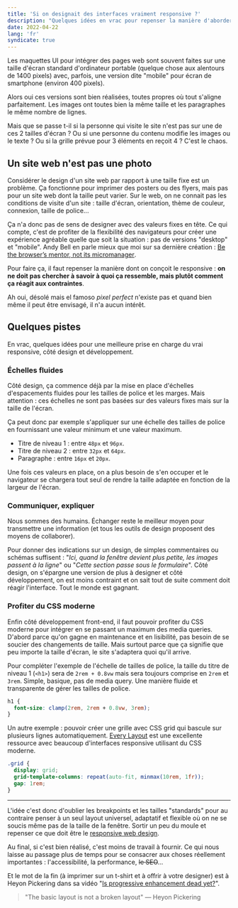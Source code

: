 ```yaml
---
title: 'Si on designait des interfaces vraiment responsive ?'
description: "Quelques idées en vrac pour repenser la manière d'aborder le responsive web design."
date: 2022-04-22
lang: 'fr'
syndicate: true
---
```


Les maquettes UI pour intégrer des pages web sont souvent faites sur une taille d'écran standard d'ordinateur portable (quelque chose aux alentours de 1400 pixels) avec, parfois, une version dite "mobile" pour écran de smartphone (environ 400 pixels).

Alors oui ces versions sont bien réalisées, toutes propres où tout s'aligne parfaitement. Les images ont toutes bien la même taille et les paragraphes le même nombre de lignes.

Mais que se passe t-il si la personne qui visite le site n'est pas sur une de ces 2 tailles d'écran ? Ou si une personne du contenu modifie les images ou le texte ? Ou si la grille prévue pour 3 éléments en reçoit 4 ? C'est le chaos.

## Un site web n'est pas une photo

Considérer le design d'un site web par rapport à une taille fixe est un problème. Ça fonctionne pour imprimer des posters ou des flyers, mais pas pour un site web dont la taille peut varier. Sur le web, on ne connait pas les conditions de visite d'un site : taille d'écran, orientation, thème de couleur, connexion, taille de police...

Ça n'a donc pas de sens de designer avec des valeurs fixes en tête. Ce qui compte, c'est de profiter de la flexibilité des navigateurs pour créer une expérience agréable quelle que soit la situation : pas de versions "desktop" et "mobile". Andy Bell en parle mieux que moi sur sa dernière création : <span lang="en">[Be the browser’s mentor, not its micromanager](https://buildexcellentwebsit.es/)</span>.

Pour faire ça, il faut repenser la manière dont on conçoit le responsive : **on ne doit pas chercher à savoir à quoi ça ressemble, mais plutôt comment ça réagit aux contraintes**.

Ah oui, désolé mais el famoso _pixel perfect_ n'existe pas et quand bien même il peut être envisagé, il n'a aucun intérêt.

## Quelques pistes

En vrac, quelques idées pour une meilleure prise en charge du vrai responsive, côté design et développement.

### Échelles fluides

Côté design, ça commence déjà par la mise en place d'échelles d'espacements fluides pour les tailles de police et les marges. Mais attention : ces échelles ne sont pas basées sur des valeurs fixes mais sur la taille de l'écran.

Ça peut donc par exemple s'appliquer sur une échelle des tailles de police en fournissant une valeur minimum et une valeur maximum.

- Titre de niveau 1 : entre `48px` et `96px`.
- Titre de niveau 2 : entre `32px` et `64px`.
- Paragraphe : entre `16px` et `20px`.

Une fois ces valeurs en place, on a plus besoin de s'en occuper et le navigateur se chargera tout seul de rendre la taille adaptée en fonction de la largeur de l'écran.

### Communiquer, expliquer

Nous sommes des humains. Échanger reste le meilleur moyen pour transmettre une information (et tous les outils de design proposent des moyens de collaborer).

Pour donner des indications sur un design, de simples commentaires ou schémas suffisent : "_Ici, quand la fenêtre devient plus petite, les images passent à la ligne_" ou "_Cette section passe sous le formulaire_". Côté design, on s'épargne une version de plus à designer et côté développement, on est moins contraint et on sait tout de suite comment doit réagir l'interface. Tout le monde est gagnant.

### Profiter du CSS moderne

Enfin côté développement front-end, il faut pouvoir profiter du CSS moderne pour intégrer en se passant un maximum des media queries. D'abord parce qu'on gagne en maintenance et en lisibilité, pas besoin de se soucier des changements de taille. Mais surtout parce que ça signifie que peu importe la taille d'écran, le site s'adaptera quoi qu'il arrive.

Pour compléter l'exemple de l'échelle de tailles de police, la taille du titre de niveau 1 (`<h1>`) sera de `2rem + 0.8vw` mais sera toujours comprise en `2rem` et `3rem`. Simple, basique, pas de media query. Une manière fluide et transparente de gérer les tailles de police.

```css
h1 {
  font-size: clamp(2rem, 2rem + 0.8vw, 3rem);
}
```

Un autre exemple : pouvoir créer une grille avec CSS grid qui bascule sur plusieurs lignes automatiquement. [Every Layout](https://every-layout.dev/) est une excellente ressource avec beaucoup d'interfaces responsive utilisant du CSS moderne.

```css
.grid {
  display: grid;
  grid-template-columns: repeat(auto-fit, minmax(10rem, 1fr));
  gap: 1rem;
}
```

---

L'idée c'est donc d'oublier les breakpoints et les tailles "standards" pour au contraire penser à un seul layout universel, adaptatif et flexible où on ne se soucis même pas de la taille de la fenêtre. Sortir un peu du moule et repenser ce que doit être le [responsive web design](https://alistapart.com/article/responsive-web-design/).

Au final, si c'est bien réalisé, c'est moins de travail à fournir. Ce qui nous laisse au passage plus de temps pour se consacrer aux choses réellement importantes : l'accessibilité, la performance, ~~le SEO~~...

Et le mot de la fin (à imprimer sur un t-shirt et à offrir à votre designer) est à Heyon Pickering dans sa vidéo "<span lang="en">[Is progressive enhancement dead yet?](https://www.youtube.com/watch?v=mDf7OUJobJs)</span>".

> "<span lang="en">The basic layout is not a broken layout</span>" — Heyon Pickering

